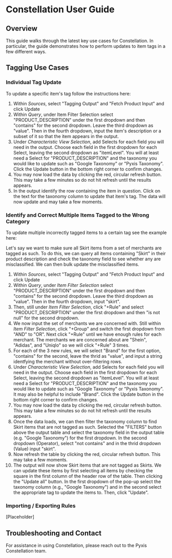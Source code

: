 # Constellation User Guide

## Overview

This guide walks through the latest key use cases for Constellation. In particular, the guide demonstrates how to perform updates to item tags in a few different ways.

## Tagging Use Cases

### Individual Tag Update

To update a specific item's tag follow the instructions here:

1. Within _Sources_, select "Tagging Output" and "Fetch Product Input" and click Update
2. Within _Query_, under Item Filter Selection select "PRODUCT_DESCRIPTION" under the first dropdown and then "contains" for the second dropdown. Leave the third dropdown as "value". Then in the fourth dropdown, input the item's description or a subset of it so that the item appears in the output.
3. Under _Characteristic View Selection_, add Selects for each field you will need in the output. Choose each field in the first dropdown for each Select, leaving the second dropdown as "itemLevel". You will at least need a Select for "PRODUCT_DESCRIPTION" and the taxonomy you would like to update such as "Google Taxonomy" or "Pyxis Taxonomy". Click the Update button in the bottom right corner to confirm changes.
4. You may now load the data by clicking the red, circular refresh button. This may take a few minutes so do not hit refresh until the results appears.
5. In the output identify the row containing the item in question. Click on the text for the taxonomy column to update that item's tag. The data will now update and may take a few moments.

### Identify and Correct Multiple Items Tagged to the Wrong Category

To update multiple incorrectly tagged items to a certain tag see the example here:

Let's say we want to make sure all Skirt items from a set of merchants are tagged as such. To do this, we can query all items containing "Skirt" in their product description and check the taxonomy field to see whether any are misclassified. We can then bulk update the misclassified items.

1. Within _Sources_, select "Tagging Output" and "Fetch Product Input" and click Update
2. Within _Query_, under _Item Filter Selection_ select "PRODUCT_DESCRIPTION" under the first dropdown and then "contains" for the second dropdown. Leave the third dropdown as "value". Then in the fourth dropdown, input "skirt".
3. Then, still under _Item Filter Selection_, click "+Rule" and select "PRODUCT_DESCRIPTION" under the first dropdown and then "is not null" for the second dropdown.
4. We now input the set of merchants we are concerned with. Still within _Item Filter Selection_, click "+Group" and switch the first dropdown from "AND" to "OR". Next click "+Rule" until we have enough rules for each merchant. The merchants we are concerned about are "Shein", "Adidas", and "Uniqlo" so we will click "+Rule" 3 times. 
5. For each of the 3 new rules, we will select "Brand" for the first option, "contains" for the second, leave the thrid as "value", and input a string identfying the merchant without over-filtering rows.
6. Under _Characteristic View Selection_, add Selects for each field you will need in the output. Choose each field in the first dropdown for each Select, leaving the second dropdown as "itemLevel". You will at least need a Select for "PRODUCT_DESCRIPTION" and the taxonomy you would like to update such as "Google Taxonomy" or "Pyxis Taxonomy". It may also be helpful to include "Brand". Click the Update button in the bottom right corner to confirm changes.
7. You may now load the data by clicking the red, circular refresh button. This may take a few minutes so do not hit refresh until the results appears.
8. Once the data loads, we can then filter the taxonomy column to find Skirt items that are not tagged as such. Selected the "FILTERS" button above the output table and select the taxonomy field in the output table (e.g. "Google Taxonomy") for the first dropdown. In the second dropdown (Operator), select "not contains" and in the thrid dropdown (Value) input "skirt".
9. Now refresh the table by clicking the red, circular refresh button. This may take a few moments. 
10. The output will now show Skirt items that are not tagged as Skirts. We can update these items by first selecting all items by checking the square in the first column of the header row of the table. Then clicking the "Update all" button. In the first dropdown of the pop-up select the taxonomy column (e.g., "Google Taxonomy") and in the second select the appropriate tag to update the items to. Then, click "Update".

### Importing / Exporting Rules

\[Placeholder]

## Troubleshooting and Contact

For assistance in using Constellation, please reach out to the Pyxis Constellation team.
